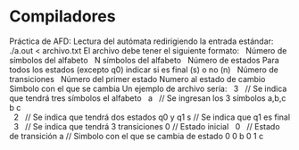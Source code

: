 # Compiladores
Práctica de AFD:
  Lectura del autómata redirigiendo la entrada estándar:
    ./a.out < archivo.txt
  El archivo debe tener el siguiente formato:
    Número de símbolos del alfabeto
    N símbolos del alfabeto
    Número de estados
    Para todos los estados (excepto q0) indicar si es final (s) o no (n)
    Número de transiciones
    Número del primer estado
    Numero al estado de cambio
    Simbolo con el que se cambia
  Un ejemplo de archivo sería:
    3   // Se indica que tendrá tres símbolos el alfabeto
    a   // Se ingresan los 3 símbolos a,b,c  b
    c   
    2   // Se indica que tendrá dos estados q0 y q1
    s   // Se indica que q1 es final
    3   // Se indica que tendrá 3 transiciones
    0   // Estado inicial
    0   // Estado de transición
    a   // Simbolo con el que se cambia de estado
    0
    0
    b
    0
    1
    c
    
